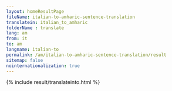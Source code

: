 ```yaml
---
layout: homeResultPage
fileName: italian-to-amharic-sentence-translation
translatein: italian_to_amharic
folderName : translate
lang: am
from: it
to: am
langname: italian-to
permalink: /am/italian-to-amharic-sentence-translation/result
sitemap: false
nointernationalization: true
---
```

{% include result/translateinto.html %}

<script src="/js/result/translation.js" data-foldername="{{page.folderName}}" data-lang="{{page.lang}}"></script>
